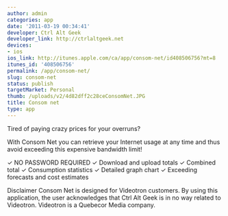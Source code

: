```yaml
---
author: admin
categories: app
date: '2011-03-19 00:34:41'
developer: Ctrl Alt Geek
developer_link: http://ctrlaltgeek.net
devices: 
- ios
ios_link: http://itunes.apple.com/ca/app/consom-net/id408506756?mt=8
itunes_id: '408506756'
permalink: /app/consom-net/
slug: consom-net
status: publish
targetMarket: Personal
thumb: /uploads/v2/4d82dff2c28ceConsomNet.JPG
title: Consom net
type: app
---
```


Tired of paying crazy prices for your overruns?

With Consom Net you can retrieve your Internet usage at any time and thus avoid exceeding this expensive bandwidth limit!

✓ NO PASSWORD REQUIRED
✓ Download and upload totals
✓ Combined total
✓ Consumption statistics
✓ Detailed graph chart
✓ Exceeding forecasts and cost estimates


Disclaimer
Consom Net is designed for Videotron customers. By using this application, the user acknowledges that Ctrl Alt Geek is in no way related to Videotron. Videotron is a Quebecor Media company.